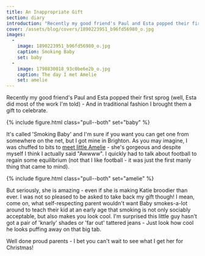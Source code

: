 ```yaml
---
title: An Inappropriate Gift
section: diary
introduction: "Recently my good friend's Paul and Esta popped their first sprog (well, Esta did most of the work I'm told) - And in traditional fashion I brought them a gift to celebrate. "
cover: /assets/blog/covers/1890223951_b96fd56980_o.jpg
images:
  - 
    image: 1890223951_b96fd56980_o.jpg
    caption: Smoking Baby
    set: baby
  - 
    image: 1798830018_93c0be6e2b_o.jpg
    caption: The day I met Amelie
    set: amelie
---
```

Recently my good friend's Paul and Esta popped their first sprog (well, Esta did most of the work I'm told) - And in traditional fashion I brought them a gift to celebrate. 

{% include figure.html class="pull--both" set="baby" %}

It's called 'Smoking Baby' and I'm sure if you want you can get one from somewhere on the net, but I got mine in Brighton. As you may imagine, I was chuffed to bits to [meet little Amelie](http://flickr.com/photos/roobottom/1798830018/) - she's gorgeous and despite myself I think I actually said "Awwww". I quickly had to talk about football to regain some equilibrium (not that I like football - it was just the first manly thing that came to mind). 

{% include figure.html class="pull--both" set="amelie" %}

But seriously, she is amazing - even if she is making Katie broodier than ever. I was not so pleased to be asked to take back my gift though! I mean, come on, what self-respecting parent wouldn't want Baby smokes-a-lot around to teach their kid at an early age that smoking is not only sociably acceptable, but also makes you look cool. I'm surprised this little guy hasn't got a pair of 'knarly' shades or 'far out' tattered jeans - Just look how cool he looks puffing away on that big tab. 

Well done proud parents - I bet you can't wait to see what I get her for Christmas!